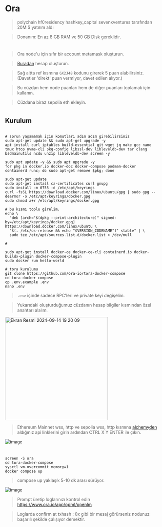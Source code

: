 # Ora

> polychain hf0residency hashkey_capital sevenxventures tarafından 20M $ yatırım aldı

> Donanım: En az 8 GB RAM ve 50 GB Disk gereklidir.


#

> Ora node'u için sıfır bir account metamask oluşturun.

> [Buradan](https://www.ora.io/app/tasks/dashboard/) hesap oluşturun.

> Sağ altta ref kısmına `GX2J48` kodunu girerek 5 puan alabilirsiniz. (Davetler 'direkt' puan vermiyor, davet edilen alıyor.)

> Bu cüzdan hem node puanları hem de diğer puanları toplamak için kullanın.

> Cüzdana biraz sepolia eth ekleyin.

#

## Kurulum

```console

# sorun yaşamamak için komutları adım adım girebilirsiniz
sudo apt-get update && sudo apt-get upgrade -y
apt install curl iptables build-essential git wget jq make gcc nano tmux htop nvme-cli pkg-config libssl-dev libleveldb-dev tar clang bsdmainutils ncdu unzip libleveldb-dev screen -y

sudo apt update -y && sudo apt upgrade -y
for pkg in docker.io docker-doc docker-compose podman-docker containerd runc; do sudo apt-get remove $pkg; done

sudo apt-get update
sudo apt-get install ca-certificates curl gnupg
sudo install -m 0755 -d /etc/apt/keyrings
curl -fsSL https://download.docker.com/linux/ubuntu/gpg | sudo gpg --dearmor -o /etc/apt/keyrings/docker.gpg
sudo chmod a+r /etc/apt/keyrings/docker.gpg

# bu kısmı toplu girelim.
echo \
  "deb [arch="$(dpkg --print-architecture)" signed-by=/etc/apt/keyrings/docker.gpg] https://download.docker.com/linux/ubuntu \
  "$(. /etc/os-release && echo "$VERSION_CODENAME")" stable" | \
  sudo tee /etc/apt/sources.list.d/docker.list > /dev/null

#

sudo apt-get install docker-ce docker-ce-cli containerd.io docker-buildx-plugin docker-compose-plugin
sudo docker run hello-world
```

```console
# tora kurulumu
git clone https://github.com/ora-io/tora-docker-compose
cd tora-docker-compose
cp .env.example .env
nano .env
````

> `.env` içinde sadece RPC'leri ve private keyi değişelim.

> Yukarıdaki oluşturduğumuz cüzdanın hesap bilgiler kısmından özel anahtarı alalım.

<img width="337" alt="Ekran Resmi 2024-09-14 19 20 09" src="https://github.com/user-attachments/assets/fe908e3f-91c0-44c2-b0bb-8dcff31cb323">

> Ethereum Mainnet wss, http ve sepolia wss, http kısmına [alchemyden](https://dashboard.alchemy.com/) aldığınız api linklerini girin ardından CTRL X Y ENTER ile çıkın.

![image](https://github.com/user-attachments/assets/1c292743-8334-4b96-9dcc-9bf027f3f005)

#

```console
screen -S ora
cd tora-docker-compose
sysctl vm.overcommit_memory=1
docker compose up
```

> compose up yaklaşık 5-10 dk arası sürüyor.

![image](https://github.com/user-attachments/assets/071706d3-78fe-47e9-b5b5-470dcbef84a4)

> Prompt üretip loglarınızı kontrol edin https://www.ora.io/app/opml/openlm

> Loglarda confirm at txhash : 0x gibi bir mesaj görürseniz nodunuz başarılı şekilde çalışıyor demektir.







